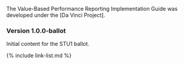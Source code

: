 
The Value-Based Performance Reporting Implementation Guide was developed under the  [Da Vinci Project].

### Version 1.0.0-ballot
Initial content for the STU1 ballot.

{% include link-list.md %}
